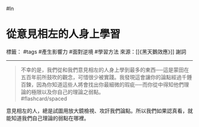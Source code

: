 #ln 
# 從意見相左的人身上學習
標籤： #tags #產生影響力 #面對逆境 #學習方法 
來源：[[《黑天鵝效應》]] 謝詞

---

> 不幸的是，我們從和我們意見相左的人身上學到最多的東西──這是蒙田在五百年前所鼓吹的觀念，可惜很少被實踐。我發現這會讓你的論點經過千錘百鍊，因為你知道這些人將會找出你最細微的瑕疵──而你從中得知他們理論的極限以及你自己的理論之弱點。 #flashcard/spaced                                     

意見相左的人，總是試圖用放大鏡檢視、攻訐我們論點。所以我們如果認真看，就能知道我們自己理論的弱點在哪裡。